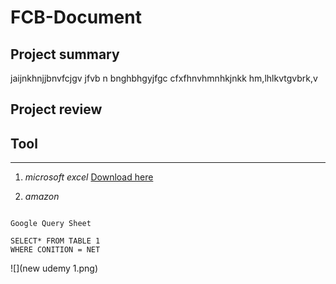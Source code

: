 # FCB-Document
## Project summary

jaijnkhnjjbnvfcjgv jfvb  n bnghbhgyjfgc cfxfhnvhmnhkjnkk hm,lhlkvtgvbrk,v

## Project review

## Tool
---

1. *microsoft excel* [Download here](https://www.microsoft.com/en-us/microsoft-365/excel?ocid=ORSEARCH_Bing)

2. *amazon*

```

Google Query Sheet

SELECT* FROM TABLE 1
WHERE CONITION = NET
```

![](new udemy 1.png)
